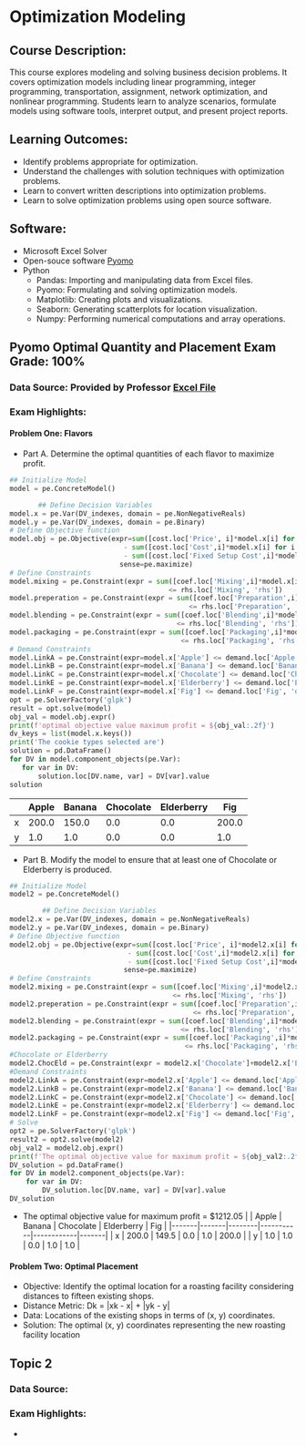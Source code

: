 # Optimization Modeling

## Course Description:
This course explores modeling and solving business decision problems. It covers optimization models including linear programming, integer programming, transportation, assignment, network optimization, and nonlinear programming. Students learn to analyze scenarios, formulate models using software tools, interpret output, and present project reports.

## Learning Outcomes:
- Identify problems appropriate for optimization.
- Understand the challenges with solution techniques with optimization problems.
- Learn to convert written descriptions into optimization problems.
- Learn to solve optimization problems using open source software.

## Software:
- Microsoft Excel Solver 
- Open-souce software [Pyomo](http://www.pyomo.org/about)
- Python
  - Pandas: Importing and manipulating data from Excel files.
  - Pyomo: Formulating and solving optimization models.
  - Matplotlib: Creating plots and visualizations.
  - Seaborn: Generating scatterplots for location visualization.
  - Numpy: Performing numerical computations and array operations.

## Pyomo Optimal Quantity and Placement Exam Grade: 100%

### Data Source: Provided by Professor [Excel File](https://github.com/EvanElzenberger/OptimizationModeling/files/11349653/PyomoExam2.xlsx)

### Exam Highlights:
#### Problem One: Flavors
- Part A. Determine the optimal quantities of each flavor to maximize profit.
 ```python
## Initialize Model
model = pe.ConcreteModel()

        ## Define Decision Variables
model.x = pe.Var(DV_indexes, domain = pe.NonNegativeReals)
model.y = pe.Var(DV_indexes, domain = pe.Binary)
# Define Objective function
model.obj = pe.Objective(expr=sum([cost.loc['Price', i]*model.x[i] for i in DV_indexes])
                             - sum([cost.loc['Cost',i]*model.x[i] for i in DV_indexes])
                             - sum([cost.loc['Fixed Setup Cost',i]*model.y[i] for i in DV_indexes]),
                            sense=pe.maximize)
# Define Constraints
model.mixing = pe.Constraint(expr = sum([coef.loc['Mixing',i]*model.x[i]for i in DV_indexes]) 
                                        <= rhs.loc['Mixing', 'rhs'])
model.preperation = pe.Constraint(expr = sum([coef.loc['Preparation',i]*model.x[i]for i in DV_indexes]) 
                                             <= rhs.loc['Preparation', 'rhs'])
model.blending = pe.Constraint(expr = sum([coef.loc['Blending',i]*model.x[i]for i in DV_indexes]) 
                                          <= rhs.loc['Blending', 'rhs'])
model.packaging = pe.Constraint(expr = sum([coef.loc['Packaging',i]*model.x[i]for i in DV_indexes]) 
                                           <= rhs.loc['Packaging', 'rhs'])
# Demand Constraints
model.LinkA = pe.Constraint(expr=model.x['Apple'] <= demand.loc['Apple', 'demand'] * model.y['Apple'])
model.LinkB = pe.Constraint(expr=model.x['Banana'] <= demand.loc['Banana', 'demand'] * model.y['Banana'])
model.LinkC = pe.Constraint(expr=model.x['Chocolate'] <= demand.loc['Chocolate', 'demand'] * model.y['Chocolate'])
model.LinkE = pe.Constraint(expr=model.x['Elderberry'] <= demand.loc['Elderberry', 'demand'] * model.y['Elderberry'])
model.LinkF = pe.Constraint(expr=model.x['Fig'] <= demand.loc['Fig', 'demand'] * model.y['Fig'])
opt = pe.SolverFactory('glpk')
result = opt.solve(model)
obj_val = model.obj.expr()
print(f'optimal objective value maximum profit = ${obj_val:.2f}')
dv_keys = list(model.x.keys())
print('The cookie types selected are')
solution = pd.DataFrame()
for DV in model.component_objects(pe.Var):
    for var in DV:
        solution.loc[DV.name, var] = DV[var].value
solution
```
|       | Apple | Banana | Chocolate | Elderberry |  Fig  |
|-------|-------|--------|-----------|------------|-------|
|   x   | 200.0 | 150.0  |    0.0    |    0.0     | 200.0 |
|   y   |  1.0  |  1.0   |    0.0    |    0.0     |  1.0  |

- Part B. Modify the model to ensure that at least one of Chocolate or Elderberry is produced.
```python 
## Initialize Model
model2 = pe.ConcreteModel()

        ## Define Decision Variables
model2.x = pe.Var(DV_indexes, domain = pe.NonNegativeReals)
model2.y = pe.Var(DV_indexes, domain = pe.Binary)
# Define Objective function
model2.obj = pe.Objective(expr=sum([cost.loc['Price', i]*model2.x[i] for i in DV_indexes])
                             - sum([cost.loc['Cost',i]*model2.x[i] for i in DV_indexes])
                             - sum([cost.loc['Fixed Setup Cost',i]*model2.y[i] for i in DV_indexes]),
                            sense=pe.maximize)
# Define Constraints
model2.mixing = pe.Constraint(expr = sum([coef.loc['Mixing',i]*model2.x[i]for i in DV_indexes]) 
                                        <= rhs.loc['Mixing', 'rhs'])
model2.preperation = pe.Constraint(expr = sum([coef.loc['Preparation',i]*model2.x[i]for i in DV_indexes]) 
                                             <= rhs.loc['Preparation', 'rhs'])
model2.blending = pe.Constraint(expr = sum([coef.loc['Blending',i]*model2.x[i]for i in DV_indexes]) 
                                          <= rhs.loc['Blending', 'rhs'])
model2.packaging = pe.Constraint(expr = sum([coef.loc['Packaging',i]*model2.x[i]for i in DV_indexes]) 
                                           <= rhs.loc['Packaging', 'rhs'])
#Chocolate or Elderberry
model2.ChocEld = pe.Constraint(expr = model2.x['Chocolate']+model2.x['Elderberry'] >= 1)
#Demand Constraints
model2.LinkA = pe.Constraint(expr=model2.x['Apple'] <= demand.loc['Apple', 'demand'] * model2.y['Apple'])
model2.LinkB = pe.Constraint(expr=model2.x['Banana'] <= demand.loc['Banana', 'demand'] * model2.y['Banana'])
model2.LinkC = pe.Constraint(expr=model2.x['Chocolate'] <= demand.loc['Chocolate', 'demand'] * model2.y['Chocolate'])
model2.LinkE = pe.Constraint(expr=model2.x['Elderberry'] <= demand.loc['Elderberry', 'demand'] * model2.y['Elderberry'])
model2.LinkF = pe.Constraint(expr=model2.x['Fig'] <= demand.loc['Fig', 'demand'] * model2.y['Fig'])
# Solve
opt2 = pe.SolverFactory('glpk')      
result2 = opt2.solve(model2)
obj_val2 = model2.obj.expr()
print(f'The optimal objective value for maximum profit = ${obj_val2:.2f}')
DV_solution = pd.DataFrame()
for DV in model2.component_objects(pe.Var):
    for var in DV:
        DV_solution.loc[DV.name, var] = DV[var].value
DV_solution
```
- The optimal objective value for maximum profit = $1212.05
|       | Apple | Banana | Chocolate | Elderberry |  Fig  |
|-------|-------|--------|-----------|------------|-------|
|   x   | 200.0 | 149.5  |    0.0    |    1.0     | 200.0 |
|   y   |  1.0  |  1.0   |    0.0    |    1.0     |  1.0  |

#### Problem Two: Optimal Placement
 - Objective: Identify the optimal location for a roasting facility considering distances to fifteen existing shops.
 - Distance Metric: Dk = |xk - x| + |yk - y|
 - Data: Locations of the existing shops in terms of (x, y) coordinates.
 - Solution: The optimal (x, y) coordinates representing the new roasting facility location

## Topic 2

### Data Source:

### Exam Highlights: 
- 
